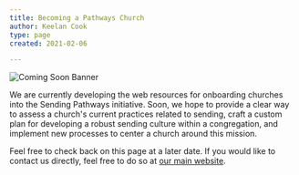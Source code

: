 ```yaml
---
title: Becoming a Pathways Church
author: Keelan Cook
type: page
created: 2021-02-06

---
```


![Coming Soon Banner](https://i.imgur.com/pxK8WAn.png)


We are currently developing the web resources for onboarding churches into the Sending Pathways initiative. Soon, we hope to provide a clear way to assess a church's current practices related to sending, craft a custom plan for developing a robust sending culture within a congregation, and implement new processes to center a church around this mission.

Feel free to check back on this page at a later date. If you would like to contact us directly, feel free to do so at [our main website](https://ubahouston.org).